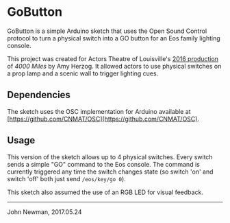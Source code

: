 # GoButton

GoButton is a simple Arduino sketch that uses the Open Sound Control protocol to turn a physical switch into a GO button for an Eos family lighting console.

This project was created for Actors Theatre of Louisville's [2016 production](https://actorstheatre.org/shows/4000-miles-2015-2016/ "4000 Miles") of _4000 Miles_ by Amy Herzog. It allowed actors to use physical switches on a prop lamp and a scenic wall to trigger lighting cues.

## Dependencies

The sketch uses the OSC implementation for Arduino available at [https://github.com/CNMAT/OSC](https://github.com/CNMAT/OSC).

## Usage

This version of the sketch allows up to 4 physical switches. Every switch sends a simple "GO" command to the Eos console. The command is currently triggered any time the switch changes state (so switch 'on' and switch 'off' both just send `/eos/key/go 0`).

This sketch also assumed the use of an RGB LED for visual feedback.

---

John Newman, 2017.05.24
